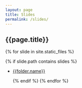 ```yaml
---
layout: page
title: Slides
permalink: /slides/
---
```


## {{page.title}}

{% for slide in site.static_files %}

{% if slide.path contains slides %}

- [{{folder.name}}]({{site.baseurl}}{{slide.path}})

  {% endif %}
  {% endfor %}
